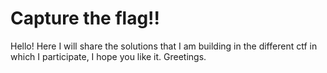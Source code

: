 # Capture the flag!!
Hello!
Here I will share the solutions that I am building in the different ctf in which I participate, I hope you like it.
Greetings.

